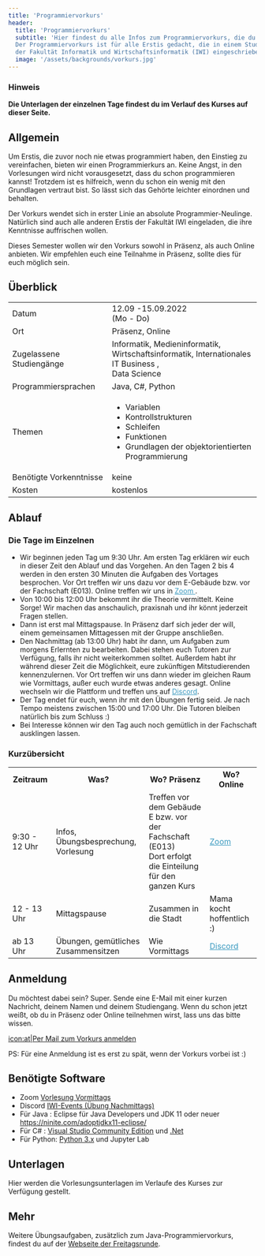 ```yaml
---
title: 'Programmiervorkurs'
header:
  title: 'Programmiervorkurs'
  subtitle: 'Hier findest du alle Infos zum Programmiervorkurs, die du brauchst.
  Der Programmiervorkurs ist für alle Erstis gedacht, die in einem Studiengang
  der Fakultät Informatik und Wirtschaftsinformatik (IWI) eingeschrieben sind.'
  image: '/assets/backgrounds/vorkurs.jpg'
---
```


### Hinweis

**Die Unterlagen der einzelnen Tage findest du im Verlauf des Kurses auf dieser Seite.**

## Allgemein

Um Erstis, die zuvor noch nie etwas programmiert haben, den Einstieg zu vereinfachen, bieten wir einen Programmierkurs an. Keine Angst, in den Vorlesungen wird nicht vorausgesetzt, dass du schon programmieren kannst! Trotzdem ist es hilfreich, wenn du schon ein wenig mit den Grundlagen vertraut bist. So lässt sich das Gehörte leichter einordnen und behalten.

Der Vorkurs wendet sich in erster Linie an absolute Programmier-Neulinge. Natürlich sind auch alle anderen Erstis der Fakultät IWI eingeladen, die ihre Kenntnisse auffrischen wollen.

Dieses Semester wollen wir den Vorkurs <span class="vorkurs_praesenz vorkurs_online">sowohl</span>
<span class="vorkurs_praesenz">in Präsenz</span><span class="vorkurs_praesenz vorkurs_online">, als auch </span>
<span class="vorkurs_online">Online</span> anbieten.
<span class="vorkurs_praesenz vorkurs_online">Wir empfehlen euch eine Teilnahme in Präsenz, sollte dies für euch möglich sein.</span>

## Überblick

<div class="table-responsive">
    <table class="table-vertical">
        <tr>
            <td>Datum</td>
            <td>12.09 -15.09.2022<br />(Mo - Do)</td>
        </tr>
        <tr>
            <td>Ort</td>
            <td><span class="vorkurs_praesenz">Präsenz</span><span class="vorkurs_praesenz vorkurs_online">, </span>
              <span class="vorkurs_online">Online</span></td>
        </tr>
        <tr>
            <td>Zugelassene Studiengänge</td>
            <td>Informatik, Medieninformatik, <br>Wirtschaftsinformatik, Internationales IT Business
              <span class="vorkurs_ws">, <br>Data Science</span></td>
        </tr>
        <tr>
            <td>Programmiersprachen</td>
            <td>Java, C#<span class="vorkurs_ws">, Python</span></td>
        </tr>
        <tr>
            <td>Themen</td>
            <td>
                <ul>
                    <li>Variablen</li>
                    <li>Kontrollstrukturen</li>
                    <li>Schleifen</li>
                    <li>Funktionen</li>
                    <li>Grundlagen der objektorientierten Programmierung</li>
                </ul>
            </td>
        </tr>
        <tr>
            <td>Benötigte Vorkenntnisse</td>
            <td>keine</td>
        </tr>
        <tr>
            <td>Kosten</td>
            <td>kostenlos</td>
        </tr>
    </table>
</div>

## Ablauf

### Die Tage im Einzelnen

<!--
* Von 9:30 bis 12:00 Uhr treffen wir uns im [BBB-Raum]()(Link folgt).
* Am Nachmittag treffen wir uns in [Discord]()(Link folgt).
-->
* Wir beginnen jeden Tag um 9:30 Uhr. Am ersten Tag erklären wir euch in dieser Zeit den Ablauf und das Vorgehen.
An den Tagen 2 bis 4 werden in den ersten 30 Minuten die Aufgaben des Vortages besprochen.
<span class="vorkurs_praesenz">Vor Ort treffen wir uns dazu vor dem E-Gebäude bzw. vor der Fachschaft (E013). </span>
<span class="vorkurs_online">Online treffen wir uns in
<a href="https://h-ka-de.zoom.us/j/99053467102?pwd=eFhtbXRaOHUwME81SmxPeHZlSnZEUT09"
style="color: #3999bf; text-decoration: underline;">Zoom  </a>.</span>
* Von 10:00 bis 12:00 Uhr bekommt ihr die Theorie vermittelt. Keine Sorge!
Wir machen das anschaulich, praxisnah und ihr könnt jederzeit Fragen stellen.
* Dann ist erst mal Mittagspause. <span class="vorkurs_praesenz">In Präsenz darf sich jeder der will, einem
gemeinsamen Mittagessen mit der Gruppe anschließen.</span>
* Den Nachmittag (ab 13:00 Uhr) habt ihr dann, um Aufgaben zum morgens Erlernten zu bearbeiten.
  Dabei stehen euch Tutoren zur Verfügung, falls ihr nicht weiterkommen solltet.
  Außerdem habt ihr während dieser Zeit die Möglichkeit, eure zukünftigen Mitstudierenden kennenzulernen.
  <span class="vorkurs_praesenz">Vor Ort treffen wir uns dann wieder im gleichen Raum wie Vormittags,
  außer euch wurde etwas anderes gesagt.</span>
  <span class="vorkurs_online">Online wechseln wir die Plattform und treffen uns 
  auf <a href="https://discord.gg/NJKM4yFUmg" style="color: #3999bf; text-decoration: underline;">Discord</a>.</span>
* Der Tag endet für euch, wenn ihr mit den Übungen fertig seid. Je nach Tempo meistens zwischen 15:00 und 17:00 Uhr. 
  Die Tutoren bleiben natürlich bis zum Schluss :)
* Bei Interesse können wir den Tag auch noch gemütlich <span class="vorkurs_praesenz">in der Fachschaft </span>ausklingen lassen.

### Kurzübersicht

<div class="table-responsive">
    <table>
        <tr>
            <th>Zeitraum</th>
            <th>Was?</th>
            <th class="vorkurs_praesenz">Wo? Präsenz</th>
            <th class="vorkurs_online">Wo? Online</th>
        </tr>
        <tr>
            <td>9:30 - 12 Uhr</td>
            <td>Infos, Übungsbesprechung, Vorlesung</td>
            <td class="vorkurs_praesenz">Treffen vor dem Gebäude E bzw. vor der Fachschaft (E013)
            <br> Dort erfolgt die Einteilung für den ganzen Kurs</td>
            <td class="vorkurs_online"><a href="https://h-ka-de.zoom.us/j/99053467102?pwd=eFhtbXRaOHUwME81SmxPeHZlSnZEUT09"
            style="color: #3999bf; text-decoration: underline;">Zoom</a></td>
        </tr>
        <tr>
            <td>12 - 13 Uhr</td>
            <td>Mittagspause</td>
            <td class="vorkurs_praesenz">Zusammen in die Stadt</td>
            <td class="vorkurs_online">Mama kocht hoffentlich :)</td>
        </tr>  
        <tr>
            <td>ab 13 Uhr</td>
            <td>Übungen, gemütliches Zusammensitzen</td>
            <td class="vorkurs_praesenz">Wie Vormittags</td>
            <td class="vorkurs_online"><a href="https://discord.gg/NJKM4yFUmg"
            style="color: #3999bf; text-decoration: underline;">Discord</a></td>
        </tr>
    </table>
</div>


## Anmeldung

Du möchtest dabei sein? Super. Sende eine E-Mail mit einer kurzen Nachricht, deinem Namen und deinem Studiengang. <span class="vorkurs_praesenz vorkurs_online">Wenn du schon jetzt weißt, ob du in Präsenz oder Online teilnehmen wirst, lass uns das bitte wissen.</span>

[icon:at|Per Mail zum Vorkurs anmelden](/scripts/email.php?address=vorkurs)

PS: Für eine Anmeldung ist es erst zu spät, wenn der Vorkurs vorbei ist :)

## Benötigte Software
* Zoom [Vorlesung Vormittags](https://h-ka-de.zoom.us/j/99053467102?pwd=eFhtbXRaOHUwME81SmxPeHZlSnZEUT09)
* Discord [IWI-Events (Übung Nachmittags)](https://discord.gg/NJKM4yFUmg)
* Für Java : Eclipse für Java Developers und JDK 11 oder neuer https://ninite.com/adoptjdkx11-eclipse/
* Für C# : [Visual Studio Community Edition](https://code.visualstudio.com/download)
  und [.Net](https://dotnet.microsoft.com/download)
* Für Python: [Python 3.x](https://www.python.org/downloads/) und Jupyter Lab

## Unterlagen
<!--
[Link zu allen Unterlagen](https://drive.google.com/drive/folders/1jatXAqQvVnvqhHfg9rfg-anj4bcZ0oyj?usp=sharing)
-->

Hier werden die Vorlesungsunterlagen im Verlaufe des Kurses zur Verfügung gestellt.

<!-- ### Tag 1

* [Link zu den Folien von Java](https://drive.google.com/file/d/1Qc9ys43Nam31q9GQcqPhy0nqgNNR6V5e/view?usp=sharing)
* [Link zu den Folien von C#](https://drive.google.com/file/d/1e1qA9-OtryB8F6HZtUQUS51bDtpFiurb/view?usp=sharing)
* [Link zu der Aufgabe 1 Java](https://drive.google.com/file/d/1VDOpuAgcddW3C99UOqwo4iCRLdnd1_nf/view?usp=sharing)
* [Link zu der Aufgabe 1 C#](https://drive.google.com/file/d/1HD5nPuTecgXe2kPk6Q_paRPEdSmSxkOP/view?usp=sharing)
* [Link zur Lösung der Aufgabe 1 von Java](https://drive.google.com/file/d/1naN76Y3ZbohnVMc4h3MZDZJV-JoaG2ZL/view?usp=sharing)
* [Link zur Lösung der Aufgabe 1 von C#](https://drive.google.com/file/d/1080rIuD_Vv5Yg2x4NUh5qa2b0BHBem5-/view?usp=sharing)

### Tag 2

* [Link zu den Folien von Java](https://drive.google.com/file/d/1mN9SfudkwQzD2JqN2wOSIEKiEk_lX6by/view?usp=sharing)
* [Link zu den Folien von C#](https://drive.google.com/file/d/1648C5L5uV2cpGi9xaqp1tH6oUb1ycxj2/view?usp=sharing)
* [Link zu der Aufgabe 2 Java](https://drive.google.com/file/d/1UJr-AS2uwa0CfPxUcDchNOKWAru2miJC/view?usp=sharing)
* [Link zu der Aufgabe 2 C#](https://drive.google.com/file/d/1xabMZfimLFz0rNU17mS3DGhoILEGhJAM/view?usp=sharing)
* [Link zur Lösung der Aufgabe 2 von Java](https://drive.google.com/file/d/1T-SdrAtI86oo-nWbVL59pPV1X-skfPtE/view?usp=sharing)
* [Link zur Lösung der Aufgabe 2 von C#](https://drive.google.com/file/d/1lOTrtZ_41NpRS-1iKsbyx9-fofxa8i-n/view?usp=sharing)

### Tag 3

* [Link zu den Folien von Java]( https://drive.google.com/file/d/1xj6QXFubh1X5tHMf4eguMH72TgcAeSsS/view?usp=sharing)
* [Link zu den Folien von C#](https://drive.google.com/file/d/1awsQUXVOXdpSU6U8sDkOi5mcacBI9LIo/view?usp=sharing)
* [Link zu der Aufgabe 3 Java](https://drive.google.com/file/d/1103EO6f624KY42J2lQHXjx3uCaYSNn1v/view?usp=sharing)
* [Link zu der Aufgabe 3 C#](https://drive.google.com/file/d/1OP9_ZYxYcFXpRvnPOeZe7RNPWJ1wHwQP/view?usp=sharing)
* [Link zur Lösung der Aufgabe 3 von Java](https://drive.google.com/file/d/10yoJ4NSHiiTFZqdWqtJljlQrFnRgIVbB/view?usp=sharing)
* [Link zur Lösung der Aufgabe 3 von C#](https://drive.google.com/file/d/1epXc4Gi0lOBshjZEmj5U3RDxMva8zn3M/view?usp=sharing)

### Tag 4

* [Link zu den Folien von Java](https://drive.google.com/file/d/1ZefYhLt2nwhQZepY4TIjnpMvs7ENSM9m/view?usp=sharing)
* [Link zu den Folien von C#](https://drive.google.com/file/d/1AcyLg_Natdy_QVASFjtAagCtf0wqJEG7/view?usp=sharing)
* [Link zum Bahnautomat von Java](https://drive.google.com/file/d/1kjTwkkv7NK3t7GXX2LRZL2BrCFcEz1H6/view?usp=sharing)
* [Link zu der Aufgabe 4 von C#](https://drive.google.com/file/d/1Sbhb5PDkjbuj-u7Kv7GXQM8lKsjeXdMk/view?usp=sharing)
* [Link zur Lösung der Aufgabe 4 von Java](https://drive.google.com/file/d/1EnIYj9hQDF7vzHbV6Lj2XtGbqx9WWtJr/view?usp=sharing)
* [Link zur Lösung der Aufgabe 4 von C#](https://drive.google.com/file/d/1E3QeaQ198ohrsJPHLUFCh7ZE4wSR8YIK/view?usp=sharing)
* [Link zur Umfrage](https://forms.gle/ZN2H8sDFGdkXHE5K8) -->

## Mehr

Weitere Übungsaufgaben, zusätzlich zum Java-Programmiervorkurs, findest du auf der
[Webseite der Freitagsrunde](https://wiki.freitagsrunde.org/Javakurs/%C3%9Cbungsaufgaben).
